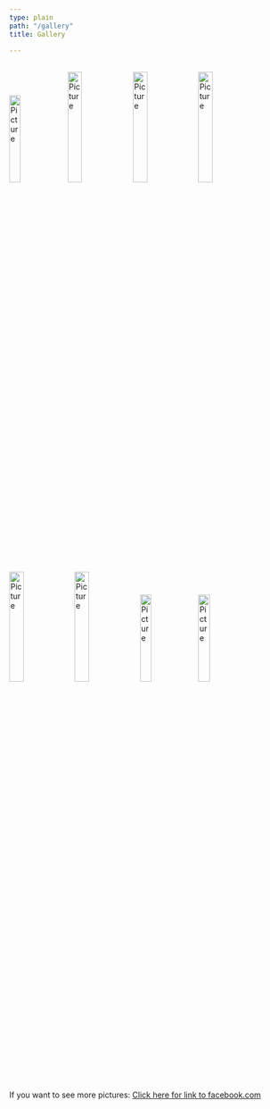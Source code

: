 ```yaml
---
type: plain
path: "/gallery"
title: Gallery

---
```

<br />

<div>

<img src="https://ilymun.org/images/gallery-img/child1.jpg" alt="Picture" style="height:20%;width:20%;">

<img src="https://ilymun.org/images/gallery-img/flag1.jpg" alt="Picture" style="height:22.5%;width:22.5%;">

<img src="https://ilymun.org/images/gallery-img/flag2.jpg" alt="Picture" style="height:22.5%;width:22.5%;">

<img src="https://ilymun.org/images/gallery-img/flag3.jpg" alt="Picture" style="height:22.5%;width:22.5%;">

</div>

<br />

<div>

<img src="https://ilymun.org/images/gallery-img/fun1.jpg" alt="Picture" style="height:22.5%;width:22.5%;">

<img src="https://ilymun.org/images/gallery-img/special-conf1.jpg" alt="Picture" style="height:22.5%;width:22.5%;">

<img src="https://ilymun.org/images/gallery-img/undp1.jpg" alt="Picture" style="height:20%;width:20%;">

<img src="https://ilymun.org/images/gallery-img/undp2.jpg" alt="Picture" style="height:20%;width:20%;">

</div>

<br />

<p style="padding-top:20px;">If you want to see more pictures: <a href="https://www.facebook.com/internationallyonmun">Click here for link to facebook.com</a></p>

<div id="test" style="visibility:hidden;">

<p>https://google.com</p>

</div>
